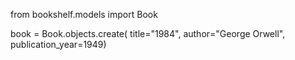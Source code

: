 from bookshelf.models import Book 

book = Book.objects.create(
     title="1984",
     author="George Orwell",
     publication_year=1949)